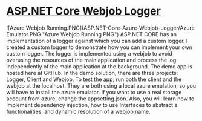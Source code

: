 # [ASP.NET Core Webjob Logger](https://oarklimited.wordpress.com/asp-net-core-azure-webjob-logger)

![Azure Webjob Running.PNG](ASP.NET-Core-Azure-Webjob-Logger/Azure Emulator.PNG "Azure Webjob Running.PNG")
ASP.NET CORE has an implementation of a logger against which you can add a custom logger. I created a custom logger to demonstrate how you can implement your own custom logger. 
The logger is implemented using a webjob to avoid overusing the resources of the main application and process the log independently of the main application at the background.
The demo app is hosted here at GitHub. In the demo solution, there are three projects: Logger, Client and Webjob.
To test the app, run both the client and the webjob at the localhost. They are both using a local azure emulation, so you will have to install the azure emulator. 
If you want to use a real storage account from azure, change the appsetting.json.
Also, you will learn how to implement dependency injection, how to use Interfaces to abstract a functionalities, and dynamic resolution of a webjob name.



